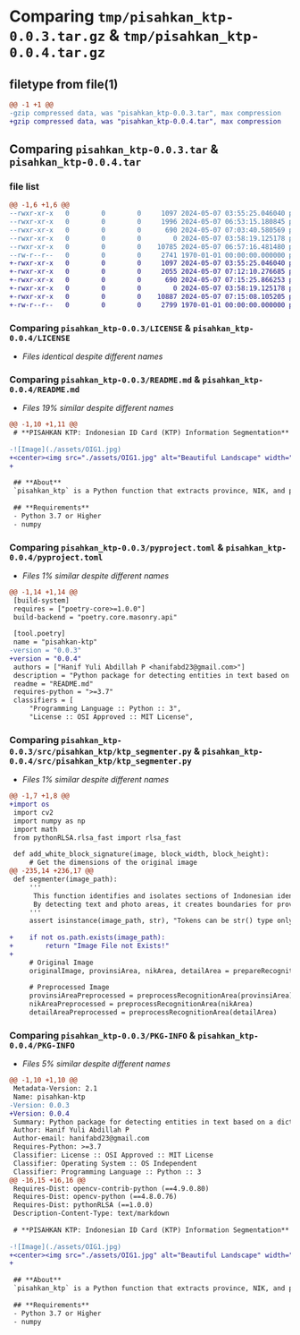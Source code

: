 # Comparing `tmp/pisahkan_ktp-0.0.3.tar.gz` & `tmp/pisahkan_ktp-0.0.4.tar.gz`

## filetype from file(1)

```diff
@@ -1 +1 @@
-gzip compressed data, was "pisahkan_ktp-0.0.3.tar", max compression
+gzip compressed data, was "pisahkan_ktp-0.0.4.tar", max compression
```

## Comparing `pisahkan_ktp-0.0.3.tar` & `pisahkan_ktp-0.0.4.tar`

### file list

```diff
@@ -1,6 +1,6 @@
--rwxr-xr-x   0        0        0     1097 2024-05-07 03:55:25.046040 pisahkan_ktp-0.0.3/LICENSE
--rwxr-xr-x   0        0        0     1996 2024-05-07 06:53:15.180845 pisahkan_ktp-0.0.3/README.md
--rwxr-xr-x   0        0        0      690 2024-05-07 07:03:40.580569 pisahkan_ktp-0.0.3/pyproject.toml
--rwxr-xr-x   0        0        0        0 2024-05-07 03:58:19.125178 pisahkan_ktp-0.0.3/src/pisahkan_ktp/__init__.py
--rwxr-xr-x   0        0        0    10785 2024-05-07 06:57:16.481480 pisahkan_ktp-0.0.3/src/pisahkan_ktp/ktp_segmenter.py
--rw-r--r--   0        0        0     2741 1970-01-01 00:00:00.000000 pisahkan_ktp-0.0.3/PKG-INFO
+-rwxr-xr-x   0        0        0     1097 2024-05-07 03:55:25.046040 pisahkan_ktp-0.0.4/LICENSE
+-rwxr-xr-x   0        0        0     2055 2024-05-07 07:12:10.276685 pisahkan_ktp-0.0.4/README.md
+-rwxr-xr-x   0        0        0      690 2024-05-07 07:15:25.866253 pisahkan_ktp-0.0.4/pyproject.toml
+-rwxr-xr-x   0        0        0        0 2024-05-07 03:58:19.125178 pisahkan_ktp-0.0.4/src/pisahkan_ktp/__init__.py
+-rwxr-xr-x   0        0        0    10887 2024-05-07 07:15:08.105205 pisahkan_ktp-0.0.4/src/pisahkan_ktp/ktp_segmenter.py
+-rw-r--r--   0        0        0     2799 1970-01-01 00:00:00.000000 pisahkan_ktp-0.0.4/PKG-INFO
```

### Comparing `pisahkan_ktp-0.0.3/LICENSE` & `pisahkan_ktp-0.0.4/LICENSE`

 * *Files identical despite different names*

### Comparing `pisahkan_ktp-0.0.3/README.md` & `pisahkan_ktp-0.0.4/README.md`

 * *Files 19% similar despite different names*

```diff
@@ -1,10 +1,11 @@
 # **PISAHKAN KTP: Indonesian ID Card (KTP) Information Segmentation**
 
-![Image](./assets/OIG1.jpg)
+<center><img src="./assets/OIG1.jpg" alt="Beautiful Landscape" width="250"></center>
+
 
 ## **About**
 `pisahkan_ktp` is a Python function that extracts province, NIK, and personal information from an image of an Indonesian National Identity Card (KTP). It utilizes image processing techniques to locate and isolate relevant sections of the KTP image, then extracts text data accurately. The extracted information is returned in a structured format, facilitating further processing or integration into other applications.
 
 ## **Requirements**
 - Python 3.7 or Higher
 - numpy
```

### Comparing `pisahkan_ktp-0.0.3/pyproject.toml` & `pisahkan_ktp-0.0.4/pyproject.toml`

 * *Files 1% similar despite different names*

```diff
@@ -1,14 +1,14 @@
 [build-system]
 requires = ["poetry-core>=1.0.0"]
 build-backend = "poetry.core.masonry.api"
 
 [tool.poetry]
 name = "pisahkan-ktp"
-version = "0.0.3"
+version = "0.0.4"
 authors = ["Hanif Yuli Abdillah P <hanifabd23@gmail.com>"]
 description = "Python package for detecting entities in text based on a dictionary and fuzzy similarity"
 readme = "README.md"
 requires-python = ">=3.7"
 classifiers = [
     "Programming Language :: Python :: 3",
     "License :: OSI Approved :: MIT License",
```

### Comparing `pisahkan_ktp-0.0.3/src/pisahkan_ktp/ktp_segmenter.py` & `pisahkan_ktp-0.0.4/src/pisahkan_ktp/ktp_segmenter.py`

 * *Files 1% similar despite different names*

```diff
@@ -1,7 +1,8 @@
+import os
 import cv2
 import numpy as np
 import math
 from pythonRLSA.rlsa_fast import rlsa_fast
 
 def add_white_block_signature(image, block_width, block_height):
     # Get the dimensions of the original image
@@ -235,14 +236,17 @@
 def segmenter(image_path):
     '''
      This function identifies and isolates sections of Indonesian identity cards from images. 
      By detecting text and photo areas, it creates boundaries for province, nik, and personal information.
     '''
     assert isinstance(image_path, str), "Tokens can be str() type only"
 
+    if not os.path.exists(image_path):
+        return "Image File not Exists!"
+        
     # Original Image
     originalImage, provinsiArea, nikArea, detailArea = prepareRecognitionArea(image_path)
 
     # Preprocessed Image
     provinsiAreaPreprocessed = preprocessRecognitionArea(provinsiArea)
     nikAreaPreprocessed = preprocessRecognitionArea(nikArea)
     detailAreaPreprocessed = preprocessRecognitionArea(detailArea)
```

### Comparing `pisahkan_ktp-0.0.3/PKG-INFO` & `pisahkan_ktp-0.0.4/PKG-INFO`

 * *Files 5% similar despite different names*

```diff
@@ -1,10 +1,10 @@
 Metadata-Version: 2.1
 Name: pisahkan-ktp
-Version: 0.0.3
+Version: 0.0.4
 Summary: Python package for detecting entities in text based on a dictionary and fuzzy similarity
 Author: Hanif Yuli Abdillah P
 Author-email: hanifabd23@gmail.com
 Requires-Python: >=3.7
 Classifier: License :: OSI Approved :: MIT License
 Classifier: Operating System :: OS Independent
 Classifier: Programming Language :: Python :: 3
@@ -16,15 +16,16 @@
 Requires-Dist: opencv-contrib-python (==4.9.0.80)
 Requires-Dist: opencv-python (==4.8.0.76)
 Requires-Dist: pythonRLSA (==1.0.0)
 Description-Content-Type: text/markdown
 
 # **PISAHKAN KTP: Indonesian ID Card (KTP) Information Segmentation**
 
-![Image](./assets/OIG1.jpg)
+<center><img src="./assets/OIG1.jpg" alt="Beautiful Landscape" width="250"></center>
+
 
 ## **About**
 `pisahkan_ktp` is a Python function that extracts province, NIK, and personal information from an image of an Indonesian National Identity Card (KTP). It utilizes image processing techniques to locate and isolate relevant sections of the KTP image, then extracts text data accurately. The extracted information is returned in a structured format, facilitating further processing or integration into other applications.
 
 ## **Requirements**
 - Python 3.7 or Higher
 - numpy
```


